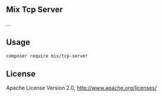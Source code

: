## Mix Tcp Server

...

## Usage

```
composer require mix/tcp-server
```

## License

Apache License Version 2.0, http://www.apache.org/licenses/
